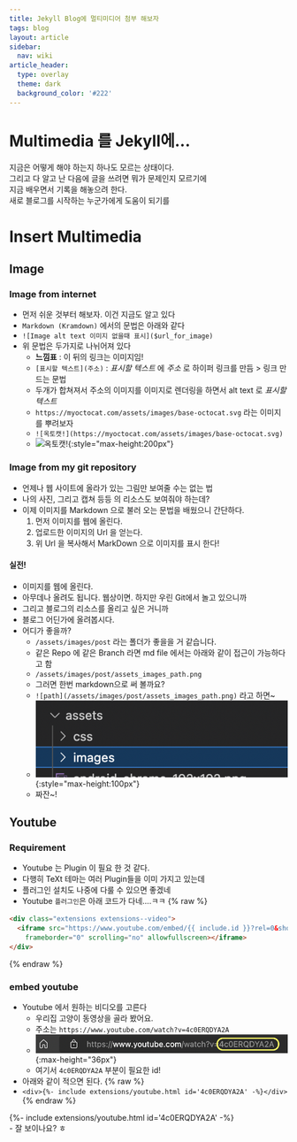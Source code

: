```yaml
---
title: Jekyll Blog에 멀티미디어 첨부 해보자
tags: blog
layout: article
sidebar:
  nav: wiki
article_header:
  type: overlay
  theme: dark
  background_color: '#222'
---
```

# Multimedia 를 Jekyll에...
<!--more-->
지금은 어떻게 해야 하는지 하나도 모르는 상태이다.  
그리고 다 알고 난 다음에 글을 쓰려면 뭐가 문제인지 모르기에  
지금 배우면서 기록을 해놓으려 한다.  
새로 블로그를 시작하는 누군가에게 도움이 되기를  

# Insert Multimedia  

## Image  

### Image from internet  
- 먼저 쉬운 것부터 해보자. 이건 지금도 알고 있다
- ```Markdown (Kramdown)``` 에서의 문법은 아래와 같다
- ```![Image alt text 이미지 없을때 표시]($url_for_image)```
- 위 문법은 두가지로 나뉘어져 있다
  - **느낌표** : 이 뒤의 링크는 이미지임!
  - ```[표시할 텍스트](주소)``` : _표시할 텍스트_ 에 _주소_ 로 하이퍼 링크를 만듬 > 링크 만드는 문법
  - 두개가 합쳐져서 주소의 이미지를 이미지로 렌더링을 하면서 alt text 로 _표시할 텍스트_
  - ```https://myoctocat.com/assets/images/base-octocat.svg``` 라는 이미지를 뿌려보자
  - ```![옥토캣!](https://myoctocat.com/assets/images/base-octocat.svg)```
  - ![옥토캣!](https://myoctocat.com/assets/images/base-octocat.svg){:style="max-height:200px"}


### Image from my git repository
- 언제나 웹 사이트에 올라가 있는 그림만 보여줄 수는 없는 법
- 나의 사진, 그리고 캡쳐 등등 의 리소스도 보여줘야 하는데?
- 이제 이미지를 Markdown 으로 불러 오는 문법을 배웠으니 간단하다.
  1. 먼저 이미지를 웹에 올린다.
  2. 업로드한 이미지의 Url 을 얻는다.
  3. 위 Url 을 복사해서 MarkDown 으로 이미지를 표시 한다!


#### 실전!
- 이미지를 웹에 올린다. 
- 아무데나 올려도 됩니다. 웹상이면. 하지만 우린 Git에서 놀고 있으니까 
- 그리고 블로그의 리소스를 올리고 싶은 거니까
- 블로그 어딘가에 올려봅시다.
- 어디가 좋을까?
  - ```/assets/images/post``` 라는 폴더가 좋을을 거 같습니다.
  - 같은 Repo 에 같은 Branch 라면 md file 에서는 아래와 같이 접근이 가능하다고 함
  - ```/assets/images/post/assets_images_path.png```
  - 그러면 한번 markdown으로 써 볼까요?
  - ```![path](/assets/images/post/assets_images_path.png)``` 라고 하면~
  - ![path](/assets/images/post/assets_images_path.png){:style="max-height:100px"}
  - 짜잔~!


## Youtube  

### Requirement
- Youtube 는 Plugin 이 필요 한 것 같다.
- 다행히 TeXt 테마는 여러 Plugin들을 이미 가지고 있는데
- 플러그인 설치도 나중에 다룰 수 있으면 좋겠네  
- Youtube `플러그인`은 아래 코드가 다네....ㅋㅋ
{% raw %}
~~~ html
<div class="extensions extensions--video">
  <iframe src="https://www.youtube.com/embed/{{ include.id }}?rel=0&showinfo=0"
    frameborder="0" scrolling="no" allowfullscreen></iframe>
</div>
~~~
{% endraw %}
### embed youtube  
- Youtube 에서 원하는 비디오를 고른다
  - 우리집 고양이 동영상을 골라 봤어요.
  - 주소는 ```https://www.youtube.com/watch?v=4c0ERQDYA2A```
  - ![youtube id](/assets/images/post/youtube_video_id.png){:max-height="36px"}
  - 여기서 ```4c0ERQDYA2A``` 부분이 필요한 id! 
- 아래와 같이 적으면 된다. 
{% raw %}
- ```<div>{%- include extensions/youtube.html id='4c0ERQDYA2A' -%}</div>```
{% endraw %}
<div>{%- include extensions/youtube.html 
id='4c0ERQDYA2A' -%}</div>
- 잘 보이나요? ㅎ

<!--
# Post Background Resource
이제 좀더 심화 과정으로 들어가 보자.  
새로운 이미지를 넣을 때는 그저 하나하나 만들면 되겠지만...  
Post의 Header image 라던가  
자주 쓰게 되는 리소스의 경우  
매번 주소를 모두 타이핑 하기 힘들고 귀찮은 일!  
자고로 엔지니어라면 귀찬은 일을 없애야만 하는 법!!  
-->